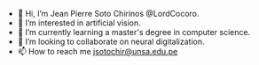 - 👋 Hi, I’m Jean Pierre Soto Chirinos @LordCocoro.
- 👀 I’m interested in artificial vision.
- 🌱 I’m currently learning a master's degree in computer science.
- 💞️ I’m looking to collaborate on neural digitalization.
- 📫 How to reach me jsotochir@unsa.edu.pe
